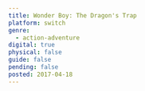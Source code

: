 ```yaml
---
title: Wonder Boy: The Dragon's Trap
platform: switch
genre:
  - action-adventure
digital: true
physical: false
guide: false
pending: false
posted: 2017-04-18
---
```

